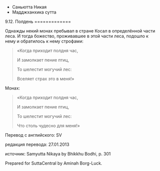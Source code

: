 









* Саньютта Никая
* Мадджханхика сутта


9\.12\. Полдень
\=\=\=\=\=\=\=\=\=\=\=\=\=



Однажды некий монах пребывал в стране Косал в определённой части леса\. И тогда божество, проживавшее в этой части леса, подошло к нему и обратилось к нему строфами:



> «Когда приходит полдня час,  
> 
> И замолкает пение птиц,  
> 
> То шелестит могучий лес:  
> 
> Вселяет страх это в меня\!»


Монах:

> «Когда приходит полдня час,  
> 
> И замолкает пение птиц,  
> 
> То шелестит могучий лес:  
> 
> Что столь чудесно для меня\!»



Перевод с английского: SV


редакция перевода: 27\.01\.2013


источник: Samyutta Nikaya by Bhikkhu Bodhi, p\. 301


Prepared for SuttaCentral by Aminah Borg\-Luck\.






